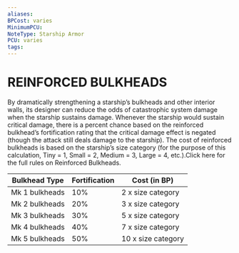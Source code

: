 ```yaml
---
aliases: 
BPCost: varies
MinimumPCU: 
NoteType: Starship Armor
PCU: varies
tags: 
---
```

# REINFORCED BULKHEADS
By dramatically strengthening a starship’s bulkheads and other interior walls, its designer can reduce the odds of catastrophic system damage when the starship sustains damage. Whenever the starship would sustain critical damage, there is a percent chance based on the reinforced bulkhead’s fortification rating that the critical damage effect is negated (though the attack still deals damage to the starship). The cost of reinforced bulkheads is based on the starship’s size category (for the purpose of this calculation, Tiny = 1, Small = 2, Medium = 3, Large = 4, etc.).Click here for the full rules on Reinforced Bulkheads.

| Bulkhead Type | Fortification | Cost (in BP) |
| --- | --- | --- |
| Mk 1 bulkheads | 10% | 2 x size category |
| Mk 2 bulkheads | 20% | 3 x size category |
| Mk 3 bulkheads | 30% | 5 x size category |
| Mk 4 bulkheads | 40% | 7 x size category |
| Mk 5 bulkheads | 50% | 10 x size category |